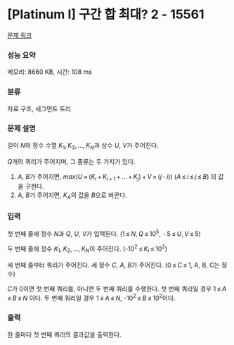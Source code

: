 # [Platinum I] 구간 합 최대? 2 - 15561 

[문제 링크](https://www.acmicpc.net/problem/15561) 

### 성능 요약

메모리: 8660 KB, 시간: 108 ms

### 분류

자료 구조, 세그먼트 트리

### 문제 설명

<p>길이 <em>N</em>의 정수 수열 <em>K</em><sub>1</sub>, <em>K</em><sub>2</sub>, ..., <em>K</em><sub><em>N</em></sub>과 상수 <em>U</em>, <em>V</em>가 주어진다.</p>

<p><em>Q</em>개의 쿼리가 주어지며, 그 종류는 두 가지가 있다.</p>

<ol>
	<li><em>A</em>, <em>B</em>가 주어지면, <em>max</em>(<em>U</em> × (<em>K</em><sub><em>i</em></sub> + <em>K</em><sub><em>i</em> + 1</sub> + ... + <em>K</em><sub><em>j</em></sub>) + <em>V</em> × (<em>j</em> - <em>i</em>)) (<em>A</em> ≤ <em>i</em> ≤ <em>j</em> ≤ <em>B</em>) 의 값을 구한다.</li>
	<li><em>A</em>, <em>B</em>가 주어지면, <em>K</em><sub><em>A</em></sub>의 값을 <em>B</em>으로 바꾼다.</li>
</ol>

### 입력 

 <p>첫 번째 줄에 정수 <em>N</em>과 <em>Q</em>, <em>U</em>, <em>V</em>가 입력된다. (1 ≤ <em>N</em>, <em>Q</em> ≤ 10<sup>5</sup>,  - 5 ≤ <em>U</em>, <em>V</em> ≤ 5)</p>

<p>두 번째 줄에 정수 <em>K</em><sub>1</sub>, <em>K</em><sub>2</sub>, ..., <em>K</em><sub><em>N</em></sub>이 주어진다. (-10<sup>2</sup> ≤ <em>K</em><sub><em>i</em></sub> ≤ 10<sup>2</sup>)</p>

<p>세 번째 줄부터 쿼리가 주어진다. 세 정수 <em>C</em>, <em>A</em>, <em>B</em>가 주어진다. (0 ≤ <em>C</em> ≤ 1, A, B, C는 정수)</p>

<p><em>C</em>가 0이면 첫 번째 쿼리를, 아니면 두 번째 쿼리를 수행한다. 첫 번째 쿼리일 경우 1 ≤ <em>A</em> ≤ <em>B</em> ≤ <em>N</em> 이다. 두 번째 쿼리일 경우 1 ≤ <em>A</em> ≤ <em>N</em>, -10<sup>2</sup> ≤ <em>B</em> ≤ 10<sup>2</sup>이다.</p>

### 출력 

 <p>한 줄마다 첫 번째 쿼리의 결과값을 출력한다.</p>

